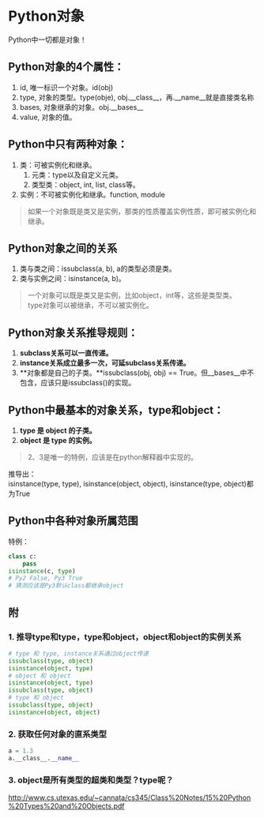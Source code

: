 # Python对象 

Python中一切都是对象！

## Python对象的4个属性：

1. id, 唯一标识一个对象。id(obj)
2. type, 对象的类型。type(obje), obj.\_\_class\_\_，再.\_\_name\_\_就是直接类名称
3. bases, 对象继承的对象。obj.\_\_bases\_\_
4. value, 对象的值。

## Python中只有两种对象：

1. 类：可被实例化和继承。
    1. 元类：type以及自定义元类。
    2. 类型类：object, int, list, class等。
2. 实例：不可被实例化和继承。function, module

> 如果一个对象既是类又是实例，那类的性质覆盖实例性质，即可被实例化和继承。

## Python对象之间的关系  

1. 类与类之间：issubclass(a, b), a的类型必须是类。
2. 类与实例之间：isinstance(a, b)。

> 一个对象可以既是类又是实例，比如object，int等，这些是类型类。  
> type对象可以被继承，不可以被实例化。

## Python对象关系推导规则：

1. **subclass关系可以一直传递。**
2. **instance关系成立最多一次，可延subclass关系传递。**
3. **对象都是自己的子类。**issubclass(obj, obj) == True。但__bases__中不包含，应该只是issubclass()的实现。

## Python中最基本的对象关系，type和object：  

1. **type 是 object 的子类。**
2. **object 是 type 的实例。**

> 2、3是唯一的特例，应该是在python解释器中实现的。

推导出：  
isinstance(type, type), isinstance(object, object), isinstance(type, object)都为True

## Python中各种对象所属范围


特例：  
```python
class c:
    pass
isinstance(c, type)
# Py2 False, Py3 True
# 猜测应该是Py3默认class都继承object
```

## 附
### 1. 推导type和type，type和object，object和object的实例关系

```python
# type 和 type, instance关系通过object传递
issubclass(type, object)
isinstance(object, type)
# object 和 object
isinstance(object, type)
issubclass(type, object)
# type 和 object
issubclass(type, object)
isinstance(object, object)
```

### 2. 获取任何对象的直系类型

```python
a = 1.3
a.__class__.__name__
```

### 3. object是所有类型的超类和类型？type呢？

http://www.cs.utexas.edu/~cannata/cs345/Class%20Notes/15%20Python%20Types%20and%20Objects.pdf